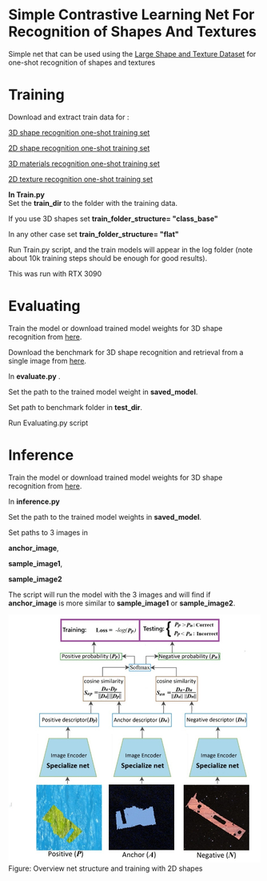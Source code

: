 # Simple Contrastive Learning Net For Recognition of Shapes And Textures

Simple net that can be used using the [Large Shape and Texture Dataset](https://sites.google.com/view/lastdataset/home) for one-shot recognition of shapes and textures

# Training

Download and extract train data for :

[3D shape recognition one-shot training set](https://zenodo.org/records/15453634/files/3D_Shape_Recognition_Synthethic_GENERAL_LARGE_SET_76k.zip?download=1)

[2D shape recognition one-shot training set](https://zenodo.org/records/15453634/files/2D_Shapes_Recognition_Textured_Synthetic_Resize2_GENERAL_LARGE_SET_61k.zip?download=1)

[3D materials recognition one-shot training set](https://zenodo.org/records/15453634/files/3D_Materials_PBR_Synthetic_GENERAL_LARGE_SET_80K.zip?download=1)

[2D texture recognition one-shot training set](https://zenodo.org/records/15453634/files/2D_Textures_Recogition__GENERAL_LARGE_SET_Synthetic_53K.zip?download=1)

**In Train.py**  
Set the **train_dir** to the folder with the training data.

If you use 3D shapes set **train_folder_structure= "class_base"**

In any other case set  **train_folder_structure= "flat"**

Run Train.py script, and the train models will appear in the log folder (note about 10k training steps should be enough for good results).

This was run with RTX 3090

# Evaluating
Train the model or download trained model weights for 3D shape recognition from [here](https://icedrive.net/s/WzjBZCCzRWTgQafZPiRxS1y8DwAN).

Download the benchmark for 3D shape recognition and retrieval from a single image from [here](https://zenodo.org/records/15453634/files/Real_Images_3D_shape_matching_Benchmarks.zip?download=1).   

In **evaluate.py** .

Set the path to the trained model weight in **saved_model**. 

Set path to benchmark folder in **test_dir**.

Run Evaluating.py script

# Inference 
Train the model or download trained model weights for 3D shape recognition from [here](https://icedrive.net/s/WzjBZCCzRWTgQafZPiRxS1y8DwAN).

In **inference.py**

Set the path to the trained model weights in **saved_model**.

Set paths to 3 images in

**anchor_image**,  

**sample_image1**, 

**sample_image2** 

The script will run the model with the 3 images and will find if **anchor_image**  is more similar to **sample_image1** or **sample_image2**.


![](/Net_Structure.jpg)
Figure: Overview net structure and training with 2D shapes
